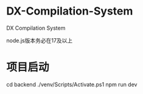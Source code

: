 # DX-Compilation-System
DX Compilation System

node.js版本务必在17及以上

# 项目启动
cd backend
./venv/Scripts/Activate.ps1
npm run dev